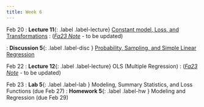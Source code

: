 ```yaml
---
title: Week 6
---
```


Feb 20
: **Lecture 11**{: .label .label-lecture} [Constant model, Loss, and Transformations](lecture/lec11)
    : ([*Fa23 Note*](https://ds100.org/fa23-course-notes/constant_model_loss_transformations/loss_transformations.html) - to be updated)

: **Discussion 5**{: .label .label-disc } [Probability, Sampling, and Simple Linear Regression](https://drive.google.com/file/d/1AiYM8JJZdJs8jPMuC9rW5nfcN_IjQuF3/view)

Feb 22
: **Lecture 12**{: .label .label-lecture} OLS (Multiple Regression)
    : ([*Fa23 Note*](https://ds100.org/fa23-course-notes/ols/ols.html) - to be updated)

Feb 23
: **Lab 5**{: .label .label-lab }  Modeling, Summary Statistics, and Loss Functions (due Feb 27)
: **Homework 5**{: .label .label-hw } Modeling and Regression (due Feb 29)